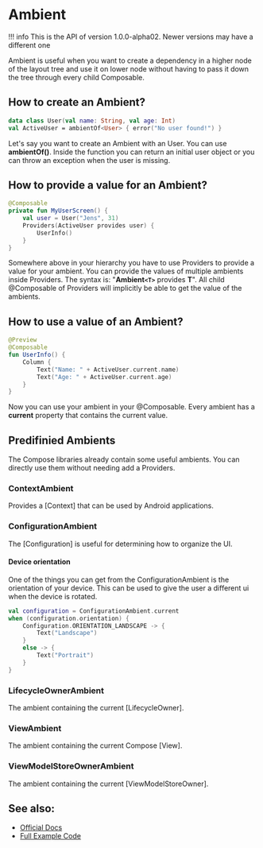 # Ambient
!!! info
    This is the API of version 1.0.0-alpha02. Newer versions may have a different one

Ambient is useful when you want to create a dependency in a higher node of the layout tree and use it on lower node without having to
pass it down the tree through every child Composable.

## How to create an Ambient?
```kotlin
data class User(val name: String, val age: Int)
val ActiveUser = ambientOf<User> { error("No user found!") }
```
Let's say you want to create an Ambient with an User. You can use **ambientOf()**. Inside the function you can return an initial user object
 or you can throw an exception when the user is missing.

## How to provide a value for an Ambient?

```kotlin
@Composable
private fun MyUserScreen() {
    val user = User("Jens", 31)
    Providers(ActiveUser provides user) {
        UserInfo()
    }
}
```
Somewhere above in your hierarchy you have to use Providers to provide a value for your ambient. You can provide the values of multiple ambients inside Providers.
The syntax is: "**Ambient`<T>`** provides **T**".
All child @Composable of Providers will implicitly be able to get the value of the ambients.

## How to use a value of an Ambient?

```kotlin
@Preview
@Composable
fun UserInfo() {
    Column {
        Text("Name: " + ActiveUser.current.name)
        Text("Age: " + ActiveUser.current.age)
    }
}
```

Now you can use your ambient in your @Composable. Every ambient has a **current** property that contains the current value.

## Predifinied Ambients
The Compose libraries already contain some useful ambients. You can directly use them without needing add a Providers.

### ContextAmbient
Provides a [Context] that can be used by Android applications.

### ConfigurationAmbient
The [Configuration] is useful for determining how to organize the UI.

#### Device orientation
One of the things you can get from the ConfigurationAmbient is the orientation of your device. This can be used to give the user a different ui when the device is rotated.

```kotlin
val configuration = ConfigurationAmbient.current
when (configuration.orientation) {
    Configuration.ORIENTATION_LANDSCAPE -> {
        Text("Landscape")
    }
    else -> {
        Text("Portrait")
    }
}
```

### LifecycleOwnerAmbient
The ambient containing the current [LifecycleOwner].

### ViewAmbient
 The ambient containing the current Compose [View].

### ViewModelStoreOwnerAmbient
The ambient containing the current [ViewModelStoreOwner].



## See also:
* [Official Docs](https://developer.android.com/reference/kotlin/androidx/compose/runtime/Ambient)
* [Full Example Code](https://github.com/Foso/Jetpack-Compose-Playground/blob/master/compose/src/main/java/de/jensklingenberg/jetpackcomposeplayground/ui/github/general/AmbientExample.kt)

